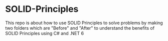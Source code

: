 # SOLID-Principles
This repo is about how to use SOLID Principles to solve problems by making two folders which are "Before" and "After" to understand the benefits of SOLID Principles using C# and .NET 6
